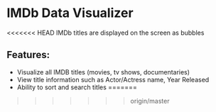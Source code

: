 IMDb Data Visualizer
====================
<<<<<<< HEAD
IMDb titles are displayed on the screen as bubbles

Features:
----------
- Visualize all IMDB titles (movies, tv shows, documentaries)
- View title information such as Actor/Actress name, Year Released
- Ability to sort and search titles
=======
>>>>>>> origin/master

